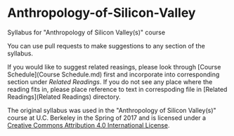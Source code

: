# Anthropology-of-Silicon-Valley
Syllabus for "Anthropology of Silicon Valley(s)" course 

You can use pull requests to make suggestions to any section of the syllabus.

If you would like to suggest related reasings, please look through [Course Schedule](Course Schedule.md) first and incorporate into corresponding section under *Related Readings*. If you do not see any place where the reading fits in, please place reference to text in correspoding file in [Related Readings](Related Readings) directory.

The original syllabus was used in the "Anthropology of Silicon Valley(s)" course at U.C. Berkeley in the Spring of 2017 and is licensed  under a [Creative Commons Attribution 4.0 International License](https://creativecommons.org/licenses/by/4.0/").

